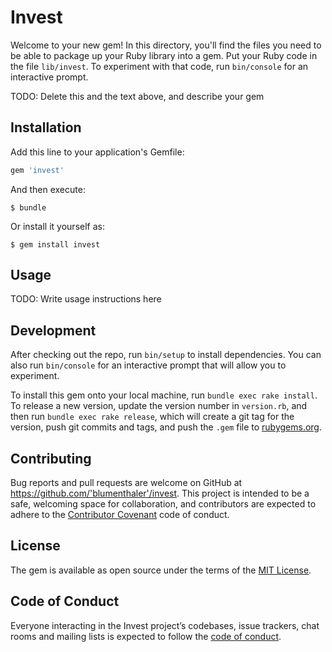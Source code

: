 # Invest

Welcome to your new gem! In this directory, you'll find the files you need to be able to package up your Ruby library into a gem. Put your Ruby code in the file `lib/invest`. To experiment with that code, run `bin/console` for an interactive prompt.

TODO: Delete this and the text above, and describe your gem

## Installation

Add this line to your application's Gemfile:

```ruby
gem 'invest'
```

And then execute:

    $ bundle

Or install it yourself as:

    $ gem install invest

## Usage

TODO: Write usage instructions here

## Development

After checking out the repo, run `bin/setup` to install dependencies. You can also run `bin/console` for an interactive prompt that will allow you to experiment.

To install this gem onto your local machine, run `bundle exec rake install`. To release a new version, update the version number in `version.rb`, and then run `bundle exec rake release`, which will create a git tag for the version, push git commits and tags, and push the `.gem` file to [rubygems.org](https://rubygems.org).

## Contributing

Bug reports and pull requests are welcome on GitHub at https://github.com/'blumenthaler'/invest. This project is intended to be a safe, welcoming space for collaboration, and contributors are expected to adhere to the [Contributor Covenant](http://contributor-covenant.org) code of conduct.

## License

The gem is available as open source under the terms of the [MIT License](https://opensource.org/licenses/MIT).

## Code of Conduct

Everyone interacting in the Invest project’s codebases, issue trackers, chat rooms and mailing lists is expected to follow the [code of conduct](https://github.com/'blumenthaler'/invest/blob/master/CODE_OF_CONDUCT.md).
